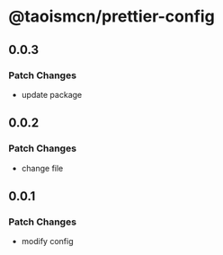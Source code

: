 # @taoismcn/prettier-config

## 0.0.3

### Patch Changes

- update package

## 0.0.2

### Patch Changes

- change file

## 0.0.1

### Patch Changes

- modify config
